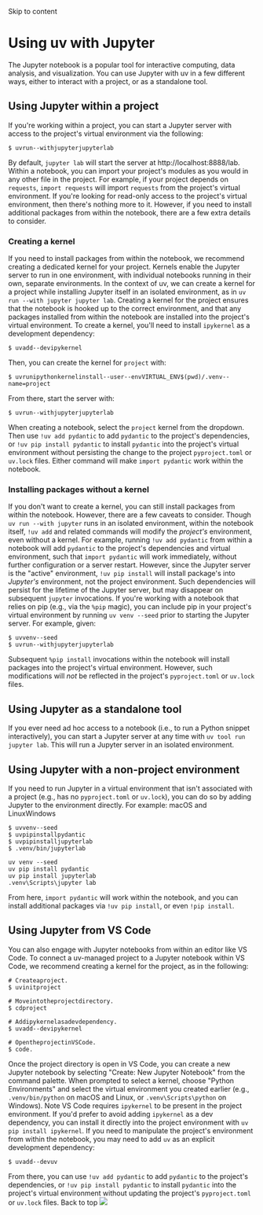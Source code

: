 Skip to content 
# Using uv with Jupyter
The Jupyter notebook is a popular tool for interactive computing, data analysis, and visualization. You can use Jupyter with uv in a few different ways, either to interact with a project, or as a standalone tool.
## Using Jupyter within a project
If you're working within a project, you can start a Jupyter server with access to the project's virtual environment via the following:
```
$ uvrun--withjupyterjupyterlab

```

By default, `jupyter lab` will start the server at http://localhost:8888/lab.
Within a notebook, you can import your project's modules as you would in any other file in the project. For example, if your project depends on `requests`, `import requests` will import `requests` from the project's virtual environment.
If you're looking for read-only access to the project's virtual environment, then there's nothing more to it. However, if you need to install additional packages from within the notebook, there are a few extra details to consider.
### Creating a kernel
If you need to install packages from within the notebook, we recommend creating a dedicated kernel for your project. Kernels enable the Jupyter server to run in one environment, with individual notebooks running in their own, separate environments.
In the context of uv, we can create a kernel for a project while installing Jupyter itself in an isolated environment, as in `uv run --with jupyter jupyter lab`. Creating a kernel for the project ensures that the notebook is hooked up to the correct environment, and that any packages installed from within the notebook are installed into the project's virtual environment.
To create a kernel, you'll need to install `ipykernel` as a development dependency:
```
$ uvadd--devipykernel

```

Then, you can create the kernel for `project` with:
```
$ uvrunipythonkernelinstall--user--envVIRTUAL_ENV$(pwd)/.venv--name=project

```

From there, start the server with:
```
$ uvrun--withjupyterjupyterlab

```

When creating a notebook, select the `project` kernel from the dropdown. Then use `!uv add pydantic` to add `pydantic` to the project's dependencies, or `!uv pip install pydantic` to install `pydantic` into the project's virtual environment without persisting the change to the project `pyproject.toml` or `uv.lock` files. Either command will make `import pydantic` work within the notebook.
### Installing packages without a kernel
If you don't want to create a kernel, you can still install packages from within the notebook. However, there are a few caveats to consider.
Though `uv run --with jupyter` runs in an isolated environment, within the notebook itself, `!uv add` and related commands will modify the _project's_ environment, even without a kernel.
For example, running `!uv add pydantic` from within a notebook will add `pydantic` to the project's dependencies and virtual environment, such that `import pydantic` will work immediately, without further configuration or a server restart.
However, since the Jupyter server is the "active" environment, `!uv pip install` will install package's into _Jupyter's_ environment, not the project environment. Such dependencies will persist for the lifetime of the Jupyter server, but may disappear on subsequent `jupyter` invocations.
If you're working with a notebook that relies on pip (e.g., via the `%pip` magic), you can include pip in your project's virtual environment by running `uv venv --seed` prior to starting the Jupyter server. For example, given:
```
$ uvvenv--seed
$ uvrun--withjupyterjupyterlab

```

Subsequent `%pip install` invocations within the notebook will install packages into the project's virtual environment. However, such modifications will _not_ be reflected in the project's `pyproject.toml` or `uv.lock` files.
## Using Jupyter as a standalone tool
If you ever need ad hoc access to a notebook (i.e., to run a Python snippet interactively), you can start a Jupyter server at any time with `uv tool run jupyter lab`. This will run a Jupyter server in an isolated environment.
## Using Jupyter with a non-project environment
If you need to run Jupyter in a virtual environment that isn't associated with a project (e.g., has no `pyproject.toml` or `uv.lock`), you can do so by adding Jupyter to the environment directly. For example:
macOS and LinuxWindows
```
$ uvvenv--seed
$ uvpipinstallpydantic
$ uvpipinstalljupyterlab
$ .venv/bin/jupyterlab

```

```
uv venv --seed
uv pip install pydantic
uv pip install jupyterlab
.venv\Scripts\jupyter lab

```

From here, `import pydantic` will work within the notebook, and you can install additional packages via `!uv pip install`, or even `!pip install`.
## Using Jupyter from VS Code
You can also engage with Jupyter notebooks from within an editor like VS Code. To connect a uv-managed project to a Jupyter notebook within VS Code, we recommend creating a kernel for the project, as in the following:
```
# Createaproject.
$ uvinitproject

# Moveintotheprojectdirectory.
$ cdproject

# Addipykernelasadevdependency.
$ uvadd--devipykernel

# OpentheprojectinVSCode.
$ code.

```

Once the project directory is open in VS Code, you can create a new Jupyter notebook by selecting "Create: New Jupyter Notebook" from the command palette. When prompted to select a kernel, choose "Python Environments" and select the virtual environment you created earlier (e.g., `.venv/bin/python` on macOS and Linux, or `.venv\Scripts\python` on Windows).
Note
VS Code requires `ipykernel` to be present in the project environment. If you'd prefer to avoid adding `ipykernel` as a dev dependency, you can install it directly into the project environment with `uv pip install ipykernel`.
If you need to manipulate the project's environment from within the notebook, you may need to add `uv` as an explicit development dependency:
```
$ uvadd--devuv

```

From there, you can use `!uv add pydantic` to add `pydantic` to the project's dependencies, or `!uv pip install pydantic` to install `pydantic` into the project's virtual environment without updating the project's `pyproject.toml` or `uv.lock` files.
Back to top 
![](https://cdn.usefathom.com/?h=https%3A%2F%2Fdocs.astral.sh&p=%2Fuv%2Fguides%2Fintegration%2Fjupyter%2F&r=&sid=ESKBRHGN&qs=%7B%7D&cid=59373725)
